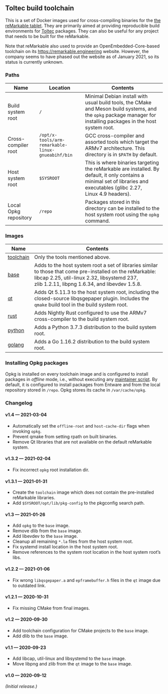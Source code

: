## Toltec build toolchain

This is a set of Docker images used for cross-compiling binaries for the [the reMarkable tablet](https://remarkable.com/).
They are primarily aimed at providing reproducible build environments for [Toltec](https://github.com/toltec-dev/toltec) packages.
They can also be useful for any project that needs to be built for the reMarkable.

Note that reMarkable also used to provide an OpenEmbedded-Core-based toolchain on its <https://remarkable.engineering> website.
However, the company seems to have phased out the  website as of January 2021, so its status is currently unknown.

### Paths

Name                  | Location   | Contents
--------------------- | ---------- | -------
Build system root     | `/`        | Minimal Debian install with usual build tools, the CMake and Meson build systems, and the `opkg` package manager for installing packages in the host system root.
Cross-compiler root   | `/opt/x-tools/arm-remarkable-linux-gnueabihf/bin` | GCC cross-compiler and assorted tools which target the ARMv7 architecture. This directory is in `$PATH` by default.
Host system root      | `$SYSROOT` | This is where binaries targeting the reMarkable are installed. By default, it only contains a minimal set of libraries and executables (glibc 2.27, Linux 4.9 headers).
Local Opkg repository | `/repo`    | Packages stored in this directory can be installed to the host system root using the `opkg` command.

### Images

Name | Contents
---- | -------
[toolchain](https://github.com/orgs/toltec-dev/packages/container/package/toolchain) | Only the tools mentioned above.
[base](https://github.com/orgs/toltec-dev/packages/container/package/base) | Adds to the host system root a set of libraries similar to those that come pre-installed on the reMarkable: libcap 2.25, util-linux 2.32, libsystemd 237, zlib 1.2.11, libpng 1.6.34, and libevdev 1.5.8.
[qt](https://github.com/orgs/toltec-dev/packages/container/package/qt) | Adds Qt 5.11.3 to the host system root, including the closed-source libqsgepaper plugin. Includes the `qmake` build tool in the build system root.
[rust](https://github.com/orgs/toltec-dev/packages/container/package/rust) | Adds Nightly Rust configured to use the ARMv7 cross-compiler to the build system root.
[python](https://github.com/orgs/toltec-dev/packages/container/package/python) | Adds a Python 3.7.3 distribution to the build system root.
[golang](https://github.com/orgs/toltec-dev/packages/container/package/golang) | Adds a Go 1.16.2 distribution to the build system root.

### Installing Opkg packages

Opkg is installed on every toolchain image and is configured to install packages in _offline_ mode, i.e., without executing any [maintainer script](https://www.debian.org/doc/debian-policy/ch-maintainerscripts.html).
By default, it is configured to install packages from Entware and from the local repository stored in `/repo`.
Opkg stores its cache in `/var/cache/opkg`.

### Changelog

#### v1.4 — 2021-03-04

* Automatically set the `offline-root` and `host-cache-dir` flags when invoking `opkg`.
* Prevent qmake from setting rpath on built binaries.
* Remove Qt libraries that are not available on the default reMarkable system.

#### v1.3.2 — 2021-02-04

* Fix incorrect `opkg` root installation dir.

#### v1.3.1 — 2021-01-31

* Create the `toolchain` image which does not contain the pre-installed reMarkable libraries.
* Add `$SYSROOT/opt/lib/pkg-config` to the pkgconfig search path.

#### v1.3 — 2021-01-26

* Add `opkg` to the `base` image.
* Remove dlib from the `base` image.
* Add libevdev to the `base` image.
* Cleanup all remaining `*.la` files from the host system root.
* Fix systemd install location in the host system root.
* Remove references to the system root location in the host system root’s libs.

#### v1.2.2 — 2021-01-06

* Fix wrong `libqsgepaper.a` and `epframebuffer.h` files in the `qt` image due to outdated link.

#### v1.2.1 — 2020-10-31

* Fix missing CMake from final images.

#### v1.2 — 2020-09-30

* Add toolchain configuration for CMake projects to the `base` image.
* Add dlib to the `base` image.

#### v1.1 — 2020-09-23

* Add libcap, util-linux and libsystemd to the `base` image.
* Move libpng and zlib from the `qt` image to the `base` image.

#### v1.0 — 2020-09-12

_(Initial release.)_
